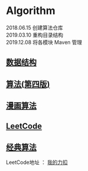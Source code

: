 # Algorithm

2018.06.15 创建算法仓库  
2019.03.10 重构目录结构  
2019.12.08 将各模块 Maven 管理

## [数据结构](https://github.com/MrTallon/algorithm/tree/master/dataStructure)

## [算法(第四版)](https://github.com/MrTallon/algorithm/tree/master/book)

## [漫画算法](https://github.com/MrTallon/Algorithm/tree/master/comic/src)

## [LeetCode](https://github.com/MrTallon/algorithm/tree/master/leetCode)

## [经典算法](https://github.com/MrTallon/algorithm/tree/master/classics)

LeetCode地址 ： [我的力扣](https://leetcode-cn.com/submissions/#/1)



